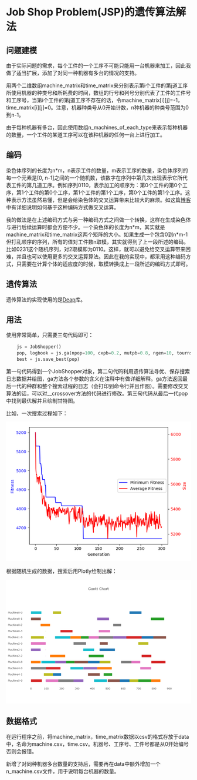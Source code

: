 # Job Shop Problem(JSP)的遗传算法解法

## 问题建模

由于实际问题的需求，每个工件的一个工序不可能只能用一台机器来加工，因此我做了适当扩展，添加了对同一种机器有多台的情况的支持。

用两个二维数组machine_matrix和time_matrix来分别表示第i个工件的第j道工序所使用机器的种类号和所耗费的时间，数组的行号和列号分别代表了工件的工件号和工序号，当第i个工件的第j道工序不存在的话，令machine_matrix\[i\]\[j\]=-1，time_matrix\[i\]\[j\]=0。注意，机器种类号从0开始计数，n种机器的种类号范围为0到n-1。

由于每种机器有多台，因此使用数组n_machines_of_each_type来表示每种机器的数量，一个工件的某道工序可以在该种机器的任何一台上进行加工。

## 编码

染色体序列的长度为n\*m，n表示工件的数量，m表示工序的数量，染色体序列的每一个元素是\[0, n-1\]之间的一个随机数，该数字在序列中第几次出现表示它所代表工件的第几道工序。例如序列0110，表示加工的顺序为：第0个工件的第0个工序，第1个工件的第0个工序，第1个工件的第1个工序，第0个工件的第1个工序。这种表示方法虽然易懂，但是会给染色体的交叉运算带来比较大的麻烦。如这篇[博客](https://blog.csdn.net/mnmlist/article/details/79056522)中有详细说明如何基于这种编码方式做交叉运算。

我的做法是在上述编码方式与另一种编码方式之间做一个转换，这样在生成染色体与进行后续运算时都会方便不少。一个染色体的长度为n\*m，其实就是machine_matrix和time_matrix这两个矩阵的大小。如果生成一个包含0到n\*m-1但打乱顺序的序列，所有的值对工件数n取模，其实就得到了上一段所述的编码。比如0231这个随机序列，对2取模即为0110。这样，就可以避免给交叉运算带来困难，并且也可以使用更多的交叉运算算法。因此在我的实现中，都采用这种编码方式，只需要在计算个体的适应度的时候，取模转换成上一段所述的编码方式即可。

## 遗传算法

遗传算法的实现使用的是[Deap](https://deap.readthedocs.io/en/master/index.html)库。

## 用法

使用非常简单，只需要三句代码即可：
```python
    js = JobShopper()
    pop, logbook = js.ga(npop=100, cxpb=0.2, mutpb=0.8, ngen=10, tournsize=50, mu_indpb=0.05)
    best = js.save_best(pop)
```
第一句代码得到一个JobShopper对象，第二句代码利用遗传算法寻优、保存搜索日志数据并绘图，ga方法各个参数的含义在注释中有做详细解释。ga方法返回最后一代的种群和整个搜索过程的日志（会打印到命令行并且作图）。需要修改交叉算法的话，可以对__crossover方法的代码进行修改。第三句代码从最后一代pop中找到最优解并且绘制甘特图。

比如，一次搜索过程如下：

<div align=center>
<img src="https://github.com/Yirui-Wang/JobShopper/blob/master/myplot.png"/>
</div>

根据随机生成的数据，搜索后用Plotly绘制出解：
<div align=center>
<img src="https://github.com/Yirui-Wang/JobShopper/blob/master/gantt.png"/>
</div>

## 数据格式

在运行程序之前，将machine_matrix，time_matrix数据以csv的格式存放于data中，名命为machine.csv，time.csv。机器号、工序号、工件号都是从0开始编号否则会报错。

新增了对同种机器多台数量的支持后，需要再在data中额外增加一个n_machine.csv文件，用于说明每台机器的数量。
